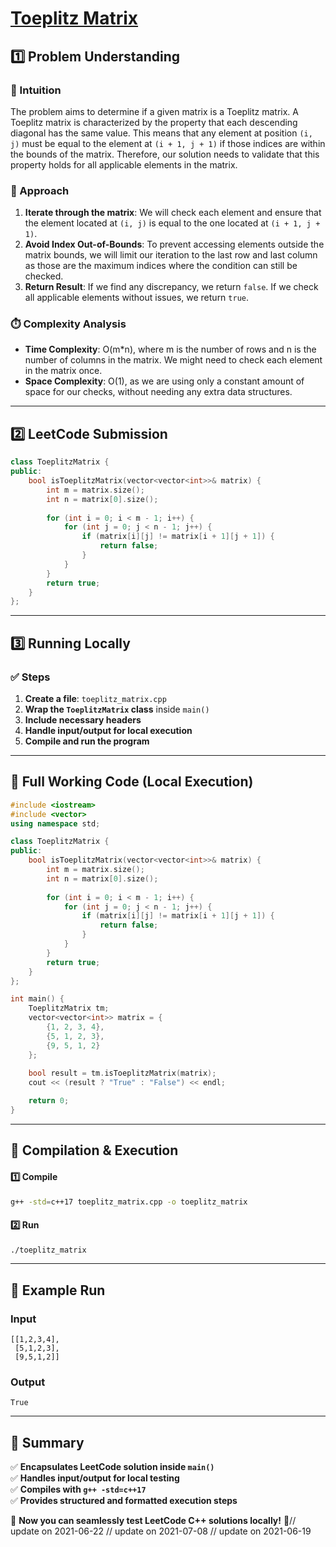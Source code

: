 # **[Toeplitz Matrix](https://leetcode.com/problems/toeplitz-matrix/description/)**  

## **1️⃣ Problem Understanding**  
### **📌 Intuition**  
The problem aims to determine if a given matrix is a Toeplitz matrix. A Toeplitz matrix is characterized by the property that each descending diagonal has the same value. This means that any element at position `(i, j)` must be equal to the element at `(i + 1, j + 1)` if those indices are within the bounds of the matrix. Therefore, our solution needs to validate that this property holds for all applicable elements in the matrix.

### **🚀 Approach**  
1. **Iterate through the matrix**: We will check each element and ensure that the element located at `(i, j)` is equal to the one located at `(i + 1, j + 1)`. 
2. **Avoid Index Out-of-Bounds**: To prevent accessing elements outside the matrix bounds, we will limit our iteration to the last row and last column as those are the maximum indices where the condition can still be checked.
3. **Return Result**: If we find any discrepancy, we return `false`. If we check all applicable elements without issues, we return `true`.

### **⏱️ Complexity Analysis**  
- **Time Complexity**: O(m*n), where m is the number of rows and n is the number of columns in the matrix. We might need to check each element in the matrix once.
- **Space Complexity**: O(1), as we are using only a constant amount of space for our checks, without needing any extra data structures.

---  

## **2️⃣ LeetCode Submission**  
```cpp
class ToeplitzMatrix {
public:
    bool isToeplitzMatrix(vector<vector<int>>& matrix) {
        int m = matrix.size();
        int n = matrix[0].size();
        
        for (int i = 0; i < m - 1; i++) {
            for (int j = 0; j < n - 1; j++) {
                if (matrix[i][j] != matrix[i + 1][j + 1]) {
                    return false;
                }
            }
        }
        return true;
    }
};  
```  

---  

## **3️⃣ Running Locally**  
### **✅ Steps**  
1. **Create a file**: `toeplitz_matrix.cpp`  
2. **Wrap the `ToeplitzMatrix` class** inside `main()`  
3. **Include necessary headers**  
4. **Handle input/output for local execution**  
5. **Compile and run the program**  

---  

## **📝 Full Working Code (Local Execution)**  
```cpp
#include <iostream>
#include <vector>
using namespace std;

class ToeplitzMatrix {
public:
    bool isToeplitzMatrix(vector<vector<int>>& matrix) {
        int m = matrix.size();
        int n = matrix[0].size();
        
        for (int i = 0; i < m - 1; i++) {
            for (int j = 0; j < n - 1; j++) {
                if (matrix[i][j] != matrix[i + 1][j + 1]) {
                    return false;
                }
            }
        }
        return true;
    }
};

int main() {
    ToeplitzMatrix tm;
    vector<vector<int>> matrix = {
        {1, 2, 3, 4},
        {5, 1, 2, 3},
        {9, 5, 1, 2}
    };
    
    bool result = tm.isToeplitzMatrix(matrix);
    cout << (result ? "True" : "False") << endl;

    return 0;
}  
```  

---  

## **🔧 Compilation & Execution**  
#### **1️⃣ Compile**  
```bash
g++ -std=c++17 toeplitz_matrix.cpp -o toeplitz_matrix
```  

#### **2️⃣ Run**  
```bash
./toeplitz_matrix
```  

---  

## **🎯 Example Run**  
### **Input**  
```
[[1,2,3,4],
 [5,1,2,3],
 [9,5,1,2]]
```  
### **Output**  
```
True
```  

---  

## **📌 Summary**  
✅ **Encapsulates LeetCode solution inside `main()`**  
✅ **Handles input/output for local testing**  
✅ **Compiles with `g++ -std=c++17`**  
✅ **Provides structured and formatted execution steps**  

🚀 **Now you can seamlessly test LeetCode C++ solutions locally!** 🚀// update on 2021-06-22
// update on 2021-07-08
// update on 2021-06-19
